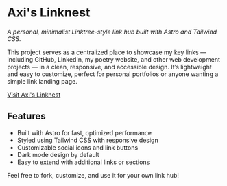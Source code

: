 # Axi's Linknest

*A personal, minimalist Linktree-style link hub built with Astro and Tailwind CSS.*

This project serves as a centralized place to showcase my key links — including GitHub, LinkedIn, my poetry website, and other web development projects — in a clean, responsive, and accessible design. It’s lightweight and easy to customize, perfect for personal portfolios or anyone wanting a simple link landing page.

[Visit Axi's Linknest](https://linknest-axi.netlify.app/)

## Features
- Built with Astro for fast, optimized performance
- Styled using Tailwind CSS with responsive design
- Customizable social icons and link buttons
- Dark mode design by default
- Easy to extend with additional links or sections

Feel free to fork, customize, and use it for your own link hub!

